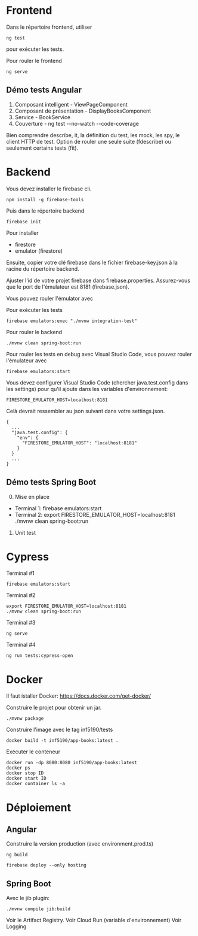 # Frontend

Dans le répertoire frontend, utiliser

```
ng test
```

pour exécuter les tests.

Pour rouler le frontend

```
ng serve
```

## Démo tests Angular

1. Composant intelligent - ViewPageComponent
2. Composant de présentation - DisplayBooksComponent
3. Service - BookService
4. Couverture - ng test --no-watch --code-coverage

Bien comprendre describe, it, la définition du test, les mock, les spy, le client HTTP de test.
Option de rouler une seule suite (fdescribe) ou seulement certains tests (fit).

# Backend

Vous devez installer le firebase cli.

```
npm install -g firebase-tools
```

Puis dans le répertoire backend

```
firebase init
```

Pour installer

- firestore
- emulator (firestore)

Ensuite, copier votre clé firebase dans le fichier firebase-key.json à la racine du répertoire backend.

Ajuster l'id de votre projet firebase dans firebase.properties.
Assurez-vous que le port de l'émulateur est 8181 (firebase.json).

Vous pouvez rouler l'émulator avec

Pour exécuter les tests

```
firebase emulators:exec "./mvnw integration-test"
```

Pour rouler le backend

```
./mvnw clean spring-boot:run
```

Pour rouler les tests en debug avec Visual Studio Code, vous pouvez rouler l'émulateur avec

```
firebase emulators:start
```

Vous devez configurer Visual Studio Code (chercher java.test.config dans les settings) pour qu'il ajoute dans les variables d'environnement:

```
FIRESTORE_EMULATOR_HOST=localhost:8181
```

Celà devrait ressembler au json suivant dans votre settings.json.

```
{
  ...
  "java.test.config": {
    "env": {
      "FIRESTORE_EMULATOR_HOST": "localhost:8181"
    }
  }
  ...
}

```

## Démo tests Spring Boot

0. Mise en place

- Terminal 1:
  firebase emulators:start
- Terminal 2:
  export FIRESTORE_EMULATOR_HOST=localhost:8181
  ./mvnw clean spring-boot:run

1. Unit test

# Cypress

Terminal #1

```
firebase emulators:start
```

Terminal #2

```
export FIRESTORE_EMULATOR_HOST=localhost:8181
./mvnw clean spring-boot:run

```

Terminal #3

```
ng serve
```

Terminal #4

```
ng run tests:cypress-open

```

# Docker

Il faut istaller Docker: https://docs.docker.com/get-docker/

Construire le projet pour obtenir un jar.

```
./mvnw package
```

Construire l'image avec le tag inf5190/tests

```
docker build -t inf5190/app-books:latest .
```

Exécuter le conteneur

```
docker run -dp 8080:8080 inf5190/app-books:latest
docker ps
docker stop ID
docker start ID
docker container ls -a

```

# Déploiement

## Angular

Construire la version production (avec environment.prod.ts)

```
ng build
```

```
firebase deploy --only hosting
```

## Spring Boot

Avec le jib plugin:

```
./mvnw compile jib:build
```

Voir le Artifact Registry.
Voir Cloud Run (variable d'environnement)
Voir Logging
